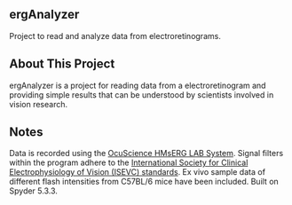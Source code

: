 ## ergAnalyzer
Project to read and analyze data from electroretinograms.

## About This Project
ergAnalyzer is a project for reading data from a electroretinogram and providing simple results that can be understood by scientists involved in vision research.

## Notes
Data is recorded using the [OcuScience HMsERG LAB System](https://ocuscience.us/pages/hmserg-lab-system). Signal filters within the program adhere to the [International Society for Clinical Electrophysiology of Vision (ISEVC) standards](https://doi.org/10.1007/s10633-022-09872-0). Ex vivo sample data of different flash intensities from C57BL/6 mice have been included. Built on Spyder 5.3.3.
